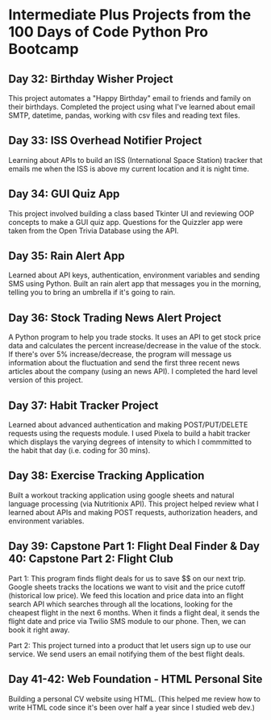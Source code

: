 <h1> Intermediate Plus Projects from the 100 Days of Code Python Pro Bootcamp </h1>
<h2> Day 32: Birthday Wisher Project </h2>
This project automates a "Happy Birthday" email to friends and family on their birthdays. Completed the project using what I've learned about email SMTP, datetime, pandas, working with csv files and reading text files. 

<h2> Day 33: ISS Overhead Notifier Project </h2>
Learning about APIs to build an ISS (International Space Station) tracker that emails me when the ISS is above my current location and it is night time.

<h2> Day 34: GUI Quiz App </h2>
This project involved building a class based Tkinter UI and reviewing OOP concepts to make a GUI quiz app. Questions for the Quizzler app were taken from the Open Trivia Database using the API. 

<h2> Day 35: Rain Alert App </h2>
Learned about API keys, authentication, environment variables and sending SMS using Python. Built an rain alert app that messages you in the morning, telling you to bring an umbrella if it's going to rain.

<h2> Day 36: Stock Trading News Alert Project </h2>
A Python program to help you trade stocks. It uses an API to get stock price data and calculates the percent increase/decrease in the value of the stock. If there's over 5% increase/decrease, the program will message us information about the fluctuation and send the first three recent news articles about the company (using an news API). I completed the hard level version of this project.

<h2> Day 37: Habit Tracker Project </h2>
Learned about advanced authentication and making POST/PUT/DELETE requests using the requests module. I used Pixela to build a habit tracker which displays the varying degrees of intensity to which I commmitted to the habit that day (i.e. coding for 30 mins).

<h2> Day 38: Exercise Tracking Application </h2>
Built a workout tracking application using google sheets and natural language processing (via Nutritionix API). This project helped review what I learned about APIs and making POST requests, authorization headers, and environment variables.

<h2> Day 39: Capstone Part 1: Flight Deal Finder & Day 40: Capstone Part 2: Flight Club</h2>

Part 1: This program finds flight deals for us to save $$ on our next trip. Google sheets tracks the locations we want to visit and the price cutoff (historical low price). We feed this location and price data into an flight search API which searches through all the locations, looking for the cheapest flight in the next 6 months. When it finds a flight deal, it sends the flight date and price via Twilio SMS module to our phone. Then, we can book it right away.

Part 2: This project turned into a product that let users sign up to use our service. We send users an email notifying them of the best flight deals.

<h2> Day 41-42: Web Foundation - HTML Personal Site </h2>
Building a personal CV website using HTML. (This helped me review how to write HTML code since it's been over half a year since I studied web dev.)
